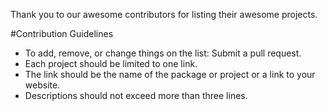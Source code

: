 Thank you to our awesome contributors for listing their awesome projects.

#Contribution Guidelines

* To add, remove, or change things on the list: Submit a pull request.
* Each project should be limited to one link.
* The link should be the name of the package or project or a link to your website.
* Descriptions should not exceed more than three lines.


